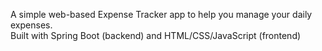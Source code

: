 A simple web-based Expense Tracker app to help you manage your daily expenses.
<br>
Built with Spring Boot (backend) and HTML/CSS/JavaScript (frontend)

